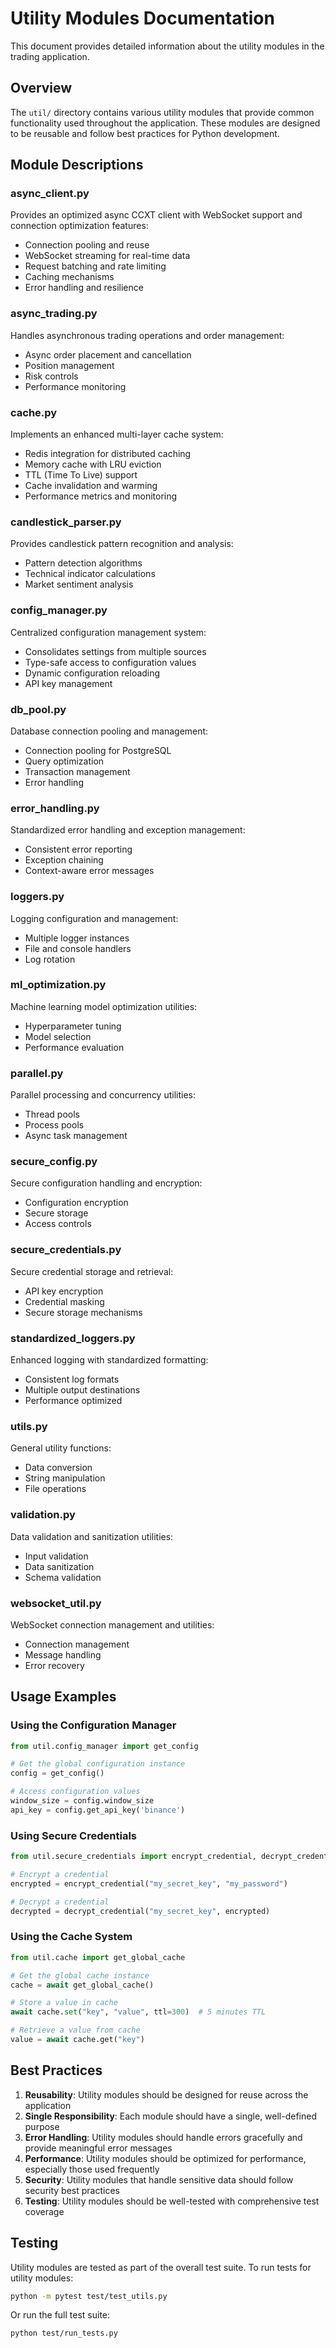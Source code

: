 # Utility Modules Documentation

This document provides detailed information about the utility modules in the trading application.

## Overview

The `util/` directory contains various utility modules that provide common functionality used throughout the application. These modules are designed to be reusable and follow best practices for Python development.

## Module Descriptions

### async_client.py
Provides an optimized async CCXT client with WebSocket support and connection optimization features:
- Connection pooling and reuse
- WebSocket streaming for real-time data
- Request batching and rate limiting
- Caching mechanisms
- Error handling and resilience

### async_trading.py
Handles asynchronous trading operations and order management:
- Async order placement and cancellation
- Position management
- Risk controls
- Performance monitoring

### cache.py
Implements an enhanced multi-layer cache system:
- Redis integration for distributed caching
- Memory cache with LRU eviction
- TTL (Time To Live) support
- Cache invalidation and warming
- Performance metrics and monitoring

### candlestick_parser.py
Provides candlestick pattern recognition and analysis:
- Pattern detection algorithms
- Technical indicator calculations
- Market sentiment analysis

### config_manager.py
Centralized configuration management system:
- Consolidates settings from multiple sources
- Type-safe access to configuration values
- Dynamic configuration reloading
- API key management

### db_pool.py
Database connection pooling and management:
- Connection pooling for PostgreSQL
- Query optimization
- Transaction management
- Error handling

### error_handling.py
Standardized error handling and exception management:
- Consistent error reporting
- Exception chaining
- Context-aware error messages

### loggers.py
Logging configuration and management:
- Multiple logger instances
- File and console handlers
- Log rotation

### ml_optimization.py
Machine learning model optimization utilities:
- Hyperparameter tuning
- Model selection
- Performance evaluation

### parallel.py
Parallel processing and concurrency utilities:
- Thread pools
- Process pools
- Async task management

### secure_config.py
Secure configuration handling and encryption:
- Configuration encryption
- Secure storage
- Access controls

### secure_credentials.py
Secure credential storage and retrieval:
- API key encryption
- Credential masking
- Secure storage mechanisms

### standardized_loggers.py
Enhanced logging with standardized formatting:
- Consistent log formats
- Multiple output destinations
- Performance optimized

### utils.py
General utility functions:
- Data conversion
- String manipulation
- File operations

### validation.py
Data validation and sanitization utilities:
- Input validation
- Data sanitization
- Schema validation

### websocket_util.py
WebSocket connection management and utilities:
- Connection management
- Message handling
- Error recovery

## Usage Examples

### Using the Configuration Manager

```python
from util.config_manager import get_config

# Get the global configuration instance
config = get_config()

# Access configuration values
window_size = config.window_size
api_key = config.get_api_key('binance')
```

### Using Secure Credentials

```python
from util.secure_credentials import encrypt_credential, decrypt_credential

# Encrypt a credential
encrypted = encrypt_credential("my_secret_key", "my_password")

# Decrypt a credential
decrypted = decrypt_credential("my_secret_key", encrypted)
```

### Using the Cache System

```python
from util.cache import get_global_cache

# Get the global cache instance
cache = await get_global_cache()

# Store a value in cache
await cache.set("key", "value", ttl=300)  # 5 minutes TTL

# Retrieve a value from cache
value = await cache.get("key")
```

## Best Practices

1. **Reusability**: Utility modules should be designed for reuse across the application
2. **Single Responsibility**: Each module should have a single, well-defined purpose
3. **Error Handling**: Utility modules should handle errors gracefully and provide meaningful error messages
4. **Performance**: Utility modules should be optimized for performance, especially those used frequently
5. **Security**: Utility modules that handle sensitive data should follow security best practices
6. **Testing**: Utility modules should be well-tested with comprehensive test coverage

## Testing

Utility modules are tested as part of the overall test suite. To run tests for utility modules:

```bash
python -m pytest test/test_utils.py
```

Or run the full test suite:

```bash
python test/run_tests.py
```